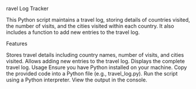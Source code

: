 ravel Log Tracker

This Python script maintains a travel log, storing details of countries visited, the number of visits, and the cities visited within each country. It also includes a function to add new entries to the travel log.

Features

Stores travel details including country names, number of visits, and cities visited.
Allows adding new entries to the travel log.
Displays the complete travel log.
Usage
Ensure you have Python installed on your machine.
Copy the provided code into a Python file (e.g., travel_log.py).
Run the script using a Python interpreter.
View the output in the console.